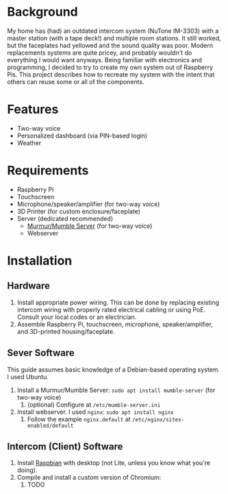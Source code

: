 # Background
My home has (had) an outdated intercom system (NuTone IM-3303) with a master station (with a tape deck!) and multiple room stations.  It still worked, but the faceplates had yellowed and the sound quality was poor.  Modern replacements systems are quite pricey, and probably wouldn't do everything I would want anyways.  Being familiar with electronics and programming, I decided to try to create my own system out of Raspberry Pis.  This project describes how to recreate my system with the intent that others can reuse some or all of the components.

# Features
* Two-way voice
* Personalized dashboard (via PIN-based login)
* Weather

# Requirements
* Raspberry Pi
* Touchscreen
* Microphone/speaker/amplifier (for two-way voice)
* 3D Printer (for custom enclosure/faceplate)
* Server (dedicated recommended)
    * [Murmur/Mumble Server](https://wiki.mumble.info/wiki/Main_Page) (for two-way voice)
    * Webserver

# Installation
## Hardware
1. Install appropriate power wiring.  This can be done by replacing existing intercom wiring with properly rated electrical cabling or using PoE.  Consult your local codes or an electrician.
2. Assemble Raspberry Pi, touchscreen, microphone, speaker/amplifier, and 3D-printed housing/faceplate.
## Sever Software
This guide assumes basic knowledge of a Debian-based operating system.  I used Ubuntu.
1. Install a Murmur/Mumble Server: `sudo apt install mumble-server` (for two-way voice)
    1. (optional) Configure at `/etc/mumble-server.ini`
2. Install webserver.  I used `nginx`: `sudo apt install nginx`
    1. Follow the example `nginx.default` at `/etc/nginx/sites-enabled/default`
## Intercom (Client) Software
1. Install [Raspbian](https://www.raspberrypi.org/downloads/raspbian/) with desktop (not Lite, unless you know what you're doing).
2. Compile and install a custom version of Chromium:
    1. TODO

